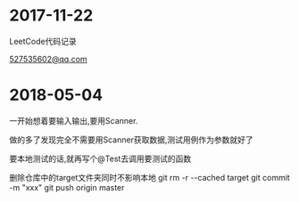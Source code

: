 2017-11-22
==

LeetCode代码记录

527535602@qq.com

2018-05-04
==

一开始想着要输入输出,要用Scanner.

做的多了发现完全不需要用Scanner获取数据,测试用例作为参数就好了

要本地测试的话,就再写个@Test去调用要测试的函数

删除仓库中的target文件夹同时不影响本地
git rm -r --cached target
git commit -m "xxx"
git push origin master

